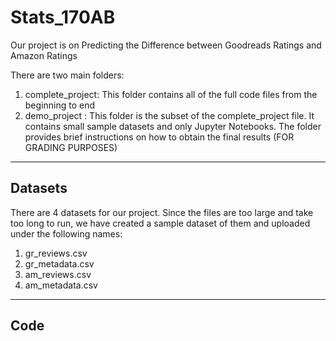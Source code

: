 # Stats_170AB

Our project is on Predicting the Difference between Goodreads Ratings and Amazon Ratings

There are two main folders:
   1. complete_project: This folder contains all of the full code files from the beginning to end 
   2. demo_project : This folder is the subset of the complete_project file. It contains small sample datasets and only Jupyter Notebooks.
      The folder provides brief instructions on how to obtain the final results (FOR GRADING PURPOSES)

---

## Datasets

There are 4 datasets for our project. Since the files are too large and take too long to run, we have created a sample dataset of them and uploaded under the following names:
   1. gr_reviews.csv
   2. gr_metadata.csv
   3. am_reviews.csv
   4. am_metadata.csv
   
---

## Code
